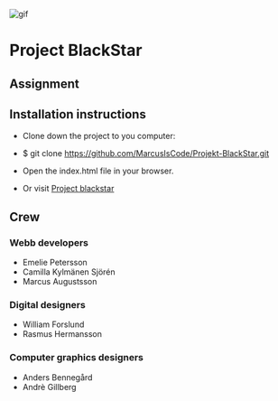 

![gif](http://giphygifs.s3.amazonaws.com/media/11V6rs3BsLzVcs/giphy.gif)

# Project BlackStar

## Assignment

## Installation instructions
- Clone down the project to you computer:
- $ git clone https://github.com/MarcusIsCode/Projekt-BlackStar.git
- Open the index.html file in your browser.

- Or visit [Project blackstar](https://project-blackstar13.netlify.com/)

## Crew
### Webb developers
* Emelie Petersson
* Camilla Kylmänen Sjörén 
* Marcus Augustsson 


### Digital designers
* William Forslund 
* Rasmus Hermansson 

### Computer graphics designers
* Anders Bennegård 
* Andrè Gillberg 




